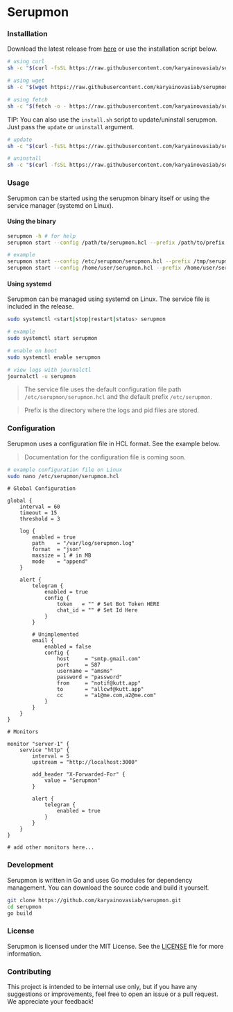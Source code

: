 # Serupmon

### Installlation

Download the latest release from [here](https://github.com/karyainovasiab/serupmon/releases/latest) or use the installation script below.

```bash
# using curl
sh -c "$(curl -fsSL https://raw.githubusercontent.com/karyainovasiab/serupmon/main/install.sh)"

# using wget
sh -c "$(wget https://raw.githubusercontent.com/karyainovasiab/serupmon/main/install.sh -O -)"

# using fetch
sh -c "$(fetch -o - https://raw.githubusercontent.com/karyainovasiab/serupmon/main/install.sh)"
```

TIP: You can also use the `install.sh` script to update/uninstall serupmon. Just pass the `update` or `uninstall` argument.

```bash
# update
sh -c "$(curl -fsSL https://raw.githubusercontent.com/karyainovasiab/serupmon/main/install.sh)" -- uninstall

# uninstall
sh -c "$(curl -fsSL https://raw.githubusercontent.com/karyainovasiab/serupmon/main/install.sh)" -- update
```

### Usage

Serupmon can be started using the serupmon binary itself or using the service manager (systemd on Linux).

#### Using the binary

```bash
serupmon -h # for help
serupmon start --config /path/to/serupmon.hcl --prefix /path/to/prefix

# example
serupmon start --config /etc/serupmon/serupmon.hcl --prefix /tmp/serupmon
serupmon start --config /home/user/serupmon.hcl --prefix /home/user/serupmon
```

#### Using systemd

Serupmon can be managed using systemd on Linux. The service file is included in the release.

```bash
sudo systemctl <start|stop|restart|status> serupmon

# example
sudo systemctl start serupmon

# enable on boot
sudo systemctl enable serupmon

# view logs with journalctl
journalctl -u serupmon
```

> The service file uses the default configuration file path `/etc/serupmon/serupmon.hcl` and the default prefix `/etc/serupmon`.

> Prefix is the directory where the logs and pid files are stored.

### Configuration

Serupmon uses a configuration file in HCL format. See the example below.

> Documentation for the configuration file is coming soon.

```bash
# example configuration file on Linux
sudo nano /etc/serupmon/serupmon.hcl
```

```hcl
# Global Configuration

global {
	interval = 60
	timeout = 15
	threshold = 3

	log {
		enabled = true
		path    = "/var/log/serupmon.log"
		format  = "json"
		maxsize = 1 # in MB
		mode    = "append"
	}

	alert {
		telegram {
			enabled = true
			config {
				token   = "" # Set Bot Token HERE
				chat_id = "" # Set Id Here
			}
		}

		# Unimplemented
		email {
			enabled = false
			config {
				host     = "smtp.gmail.com"
				port     = 587
				username = "amsms"
				password = "password"
				from     = "notif@kutt.app"
				to       = "allcwf@kutt.app"
				cc       = "a1@me.com,a2@me.com"
			}
		}
	}
}

# Monitors

monitor "server-1" {
	service "http" {
		interval = 5
		upstream = "http://localhost:3000"

		add_header "X-Forwarded-For" {
			value = "Serupmon"
		}

		alert {
			telegram {
				enabled = true
			}
		}
	}
}

# add other monitors here...
```

### Development

Serupmon is written in Go and uses Go modules for dependency management. You can download the source code and build it yourself.

```bash
git clone https://github.com/karyainovasiab/serupmon.git
cd serupmon
go build
```

### License

Serupmon is licensed under the MIT License. See the [LICENSE](https://github.com/karyainovasiab/serupmon/blob/main/LICENSE) file for more information.

### Contributing

This project is intended to be internal use only, but if you have any suggestions or improvements, feel free to open an issue or a pull request. We appreciate your feedback!
